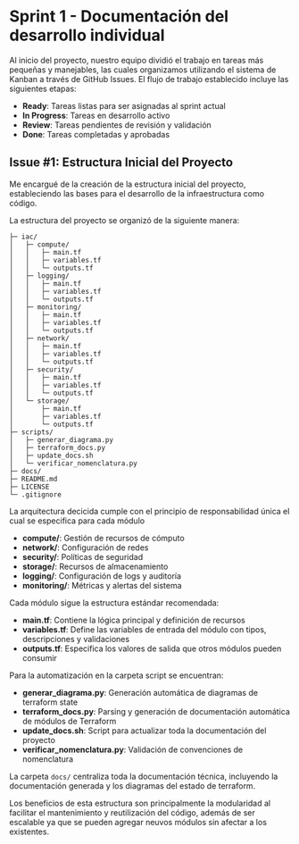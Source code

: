 # Sprint 1 - Documentación del desarrollo individual

Al inicio del proyecto, nuestro equipo dividió el trabajo en tareas más pequeñas y manejables, las cuales organizamos utilizando el sistema de Kanban a través de GitHub Issues. El flujo de trabajo establecido incluye las siguientes etapas:

- **Ready**: Tareas listas para ser asignadas al sprint actual
- **In Progress**: Tareas en desarrollo activo
- **Review**: Tareas pendientes de revisión y validación
- **Done**: Tareas completadas y aprobadas

## Issue #1: Estructura Inicial del Proyecto

Me encargué de la creación de la estructura inicial del proyecto, estableciendo las bases para el desarrollo de la infraestructura como código.

La estructura del proyecto se organizó de la siguiente manera:

```
├─ iac/
│   ├─ compute/
│   │   ├─ main.tf
│   │   ├─ variables.tf
│   │   └─ outputs.tf
│   ├─ logging/
│   │   ├─ main.tf
│   │   ├─ variables.tf
│   │   └─ outputs.tf
│   ├─ monitoring/
│   │   ├─ main.tf
│   │   ├─ variables.tf
│   │   └─ outputs.tf
│   ├─ network/
│   │   ├─ main.tf
│   │   ├─ variables.tf
│   │   └─ outputs.tf
│   ├─ security/
│   │   ├─ main.tf
│   │   ├─ variables.tf
│   │   └─ outputs.tf
│   └─ storage/
│       ├─ main.tf
│       ├─ variables.tf
│       └─ outputs.tf
├─ scripts/
│   ├─ generar_diagrama.py
│   ├─ terraform_docs.py
│   ├─ update_docs.sh
│   └─ verificar_nomenclatura.py
├─ docs/
├─ README.md
├─ LICENSE
└─ .gitignore
```

La arquitectura decicida cumple con el principio de responsabilidad única el cual se especifica para cada módulo

- **compute/**: Gestión de recursos de cómputo
- **network/**: Configuración de redes 
- **security/**: Políticas de seguridad 
- **storage/**: Recursos de almacenamiento 
- **logging/**: Configuración de logs y auditoría
- **monitoring/**: Métricas y alertas del sistema

Cada módulo sigue la estructura estándar recomendada:

- **main.tf**: Contiene la lógica principal y definición de recursos
- **variables.tf**: Define las variables de entrada del módulo con tipos, descripciones y validaciones
- **outputs.tf**: Especifica los valores de salida que otros módulos pueden consumir

Para la automatización en la carpeta script se encuentran:

- **generar_diagrama.py**: Generación automática de diagramas de terraform state
- **terraform_docs.py**: Parsing y generación de documentación automática de módulos de Terraform
- **update_docs.sh**: Script para actualizar toda la documentación del proyecto
- **verificar_nomenclatura.py**: Validación de convenciones de nomenclatura

La carpeta `docs/` centraliza toda la documentación técnica, incluyendo la documentación generada y los diagramas del estado de terraform.

Los beneficios de esta estructura son principalmente la modularidad al facilitar el mantenimiento y reutilización del código, además de ser escalable ya que se pueden agregar neuvos módulos sin afectar a los existentes.

